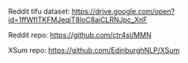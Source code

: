 Reddit tifu dataset: https://drive.google.com/open?id=1ffWfITKFMJeqjT8loC8aiCLRNJpc_XnF

Reddit repo: https://github.com/ctr4si/MMN

XSum repo: https://github.com/EdinburghNLP/XSum
